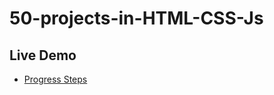 # 50-projects-in-HTML-CSS-Js
## Live Demo
- [Progress Steps](https://aatifali10.github.io/50-Days-50-Project-HTML-CSS-JS/02-Progrees-Steps/index.html)
